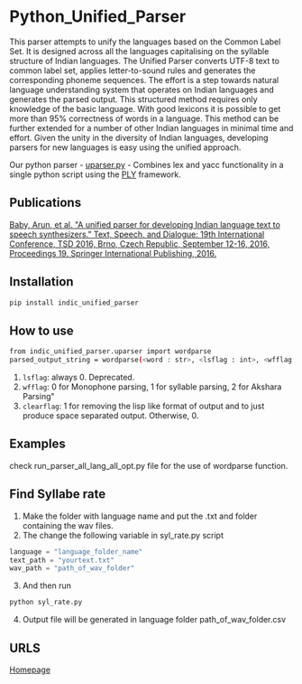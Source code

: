 # Python_Unified_Parser

This parser attempts to unify the languages based on the Common Label Set. It is designed across all the languages capitalising on the syllable structure of Indian languages. The Unified Parser converts UTF-8 text to common label set, applies letter-to-sound rules and generates the corresponding phoneme sequences. The effort is a step towards natural language understanding system that operates on Indian languages and generates the parsed output. This structured method requires only knowledge of the basic language. With good lexicons it is possible to get more than 95% correctness of words in a language. This method can be further extended for a number of other Indian languages in minimal time and effort. Given the unity in the diversity of Indian languages, developing parsers for new languages is easy using the unified approach. 

Our python parser - [uparser.py](src/indic-unified-parser/uparser.py) - Combines lex and yacc functionality in a single python script using the [PLY](src/indic-unified-parser/ply) framework.

## Publications
[Baby, Arun, et al. "A unified parser for developing Indian language text to speech synthesizers." Text, Speech, and Dialogue: 19th International Conference, TSD 2016, Brno, Czech Republic, September 12-16, 2016, Proceedings 19. Springer International Publishing, 2016.](https://www.iitm.ac.in/donlab/tts/downloads/unified/unified.pdf)

## Installation

```bash
pip install indic_unified_parser
```

## How to use

```bash
from indic_unified_parser.uparser import wordparse
parsed_output_string = wordparse(<word : str>, <lsflag : int>, <wfflag : int>, <clearflag : int>)
```

1. `lsflag`: always 0. Deprecated.
2. `wfflag`: 0 for Monophone parsing, 1 for syllable parsing, 2 for Akshara Parsing"
3. `clearflag`: 1 for removing the lisp like format of output and to just produce space separated output. Otherwise, 0.

## Examples

check run_parser_all_lang_all_opt.py file for the use of wordparse function.

## Find Syllabe rate 
1. Make the folder with language name and put the .txt and folder containing the wav files.
2. The change the following variable in syl_rate.py script
```python
language = "language_folder_name"
text_path = "yourtext.txt"
wav_path = "path_of_wav_folder"
```
3. And then run 
```python
python syl_rate.py
```
4. Output file will be generated in language folder path_of_wav_folder.csv

## URLS
[Homepage](https://github.com/vikram-kv/Unified_Parser)
